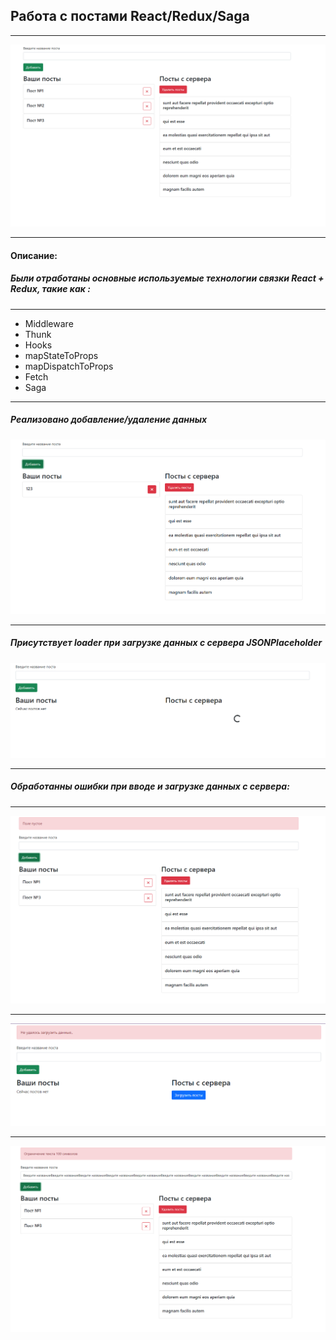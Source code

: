 ## Работа с постами React/Redux/Saga
***
![Ошибка пустого поля](screenshots/1.png)
***
#### Описание: 
##### Были отработаны основные используемые технологии связки React + Redux, такие как :
***

* Middleware
* Thunk
* Hooks
* mapStateToProps
* mapDispatchToProps
* Fetch
* Saga
***
##### Реализовано добавление/удаление данных
![Ошибка пустого поля](screenshots/7.png)
***
##### Присутствует loader при загрузке данных с сервера JSONPlaceholder
![Ошибка пустого поля](screenshots/6.png)
***

##### Обработанны ошибки при вводе и загрузке данных с сервера:
***
![Ошибка пустого поля](screenshots/2.png)
***
![Ошибка загрузки данных с сервера](screenshots/5.png)
***
![Большое кол-во символов](screenshots/3.png)



